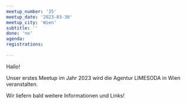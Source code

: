 ```yaml
---
meetup_number: '35'
meetup_date: '2023-03-30'
meetup_city: 'Wien'
subtitle: ''
done: 'no'
agenda:
registrations:
 
---
```


Hallo!

Unser erstes Meetup im Jahr 2023 wird die Agentur LIMESODA in Wien veranstalten.

Wir liefern bald weitere Informationen und Links!
